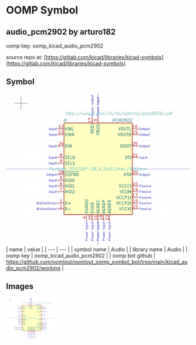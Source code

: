 # OOMP Symbol  
## audio_pcm2902  by arturo182  
  
oomp key: oomp_kicad_audio_pcm2902  
  
source repo at: [https://gitlab.com/kicad/libraries/kicad-symbols](https://gitlab.com/kicad/libraries/kicad-symbols)  
## Symbol  
  
[![working.png](working_600.png)](working.png)  
| name | value | 
| --- | --- | 
| symbol name | Audio | 
| library name | Audio | 
| oomp key | oomp_kicad_audio_pcm2902 | 
| oomp bot github | https://github.com/oomlout/oomlout_oomp_symbol_bot/tree/main/kicad_audio_pcm2902/working | 
## Images  
  
[![working.png](working_140.png)](working.png)  
